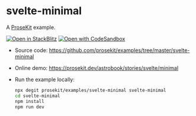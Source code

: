 # svelte-minimal

A [ProseKit](https://prosekit.dev) example.

[![Open in StackBlitz](https://developer.stackblitz.com/img/open_in_stackblitz.svg)](https://stackblitz.com/github/prosekit/examples/tree/master/svelte-minimal)
[![Open with CodeSandbox](https://assets.codesandbox.io/github/button-edit-lime.svg)](https://codesandbox.io/p/sandbox/github/prosekit/examples/tree/master/svelte-minimal)

- Source code: https://github.com/prosekit/examples/tree/master/svelte-minimal
- Online demo: https://prosekit.dev/astrobook/stories/svelte/minimal
- Run the example locally:

  ```bash
  npx degit prosekit/examples/svelte-minimal svelte-minimal
  cd svelte-minimal
  npm install
  npm run dev
  ```

